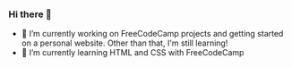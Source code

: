 ### Hi there 👋

<!--
**logancpowell/logancpowell** is a ✨ _special_ ✨ repository because its `README.md` (this file) appears on your GitHub profile.

Here are some ideas to get you started:

-->
- 🔭 I’m currently working on FreeCodeCamp projects and getting started on a personal website.  Other than that, I'm still learning!
- 🌱 I’m currently learning HTML and CSS with FreeCodeCamp
<!--
- 👯 I’m looking to collaborate on ...
- 🤔 I’m looking for help with ...
- 💬 Ask me about ...
- 📫 How to reach me: ...
- 😄 Pronouns: ...
- ⚡ Fun fact: ...
-->
